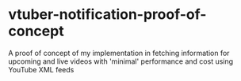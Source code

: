 # vtuber-notification-proof-of-concept
A proof of concept of my implementation in fetching information for upcoming and live videos with 'minimal' performance and cost using YouTube XML feeds
